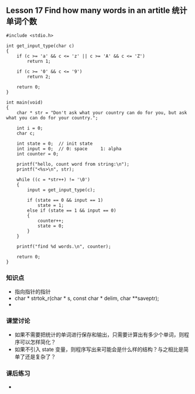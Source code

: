 ## Lesson 17 Find how many words in an artitle 统计单词个数
	#include <stdio.h>
	
	int get_input_type(char c)
	{
		if (c >= 'a' && c <= 'z' || c >= 'A' && c <= 'Z')
			return 1;
	
		if (c >= '0' && c <= '9')
			return 2;
	
		return 0;
	}
	
	int main(void)
	{
		char * str = "Don't ask what your country can do for you, but ask what you can do for your country.";
	
		int i = 0;
		char c;
	
		int state = 0;	// init state
		int input = 0;	// 0: space		1: alpha
		int counter = 0;
	
		printf("hello, count word from string:\n");
		printf("<%s>\n", str);
	
		while ((c = *str++) != '\0')
		{
			input = get_input_type(c);			
	
			if (state == 0 && input == 1)
				state = 1;
			else if (state == 1 && input == 0)
			{
				counter++;
				state = 0;
			} 
		}
		
		printf("find %d words.\n", counter);
		
		return 0;
	}

### 知识点
* 指向指针的指针
* char * strtok_r(char * s, const char * delim, char **saveptr);
* 
	
### 课堂讨论
* 如果不需要把统计的单词进行保存和输出，只需要计算出有多少个单词，则程序可以怎样简化？
* 如果不引入 state 变量，则程序写出来可能会是什么样的结构？与之相比是简单了还是复杂了？
	
### 课后练习
* 
